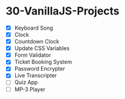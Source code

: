 # 30-VanillaJS-Projects

- [x] Keyboard Song
- [x] Clock
- [x] Countdown Clock
- [x] Update CSS Variables
- [x] Form Validator
- [x] Ticket Booking System
- [x] Password Encrypter
- [x] Live Transcripter
- [ ] Quiz App 
- [ ] MP-3 Player 
